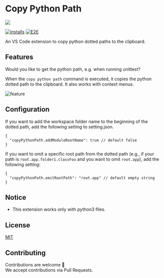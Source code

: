 # Copy Python Path

![](https://i.gyazo.com/4b80a051f219aab1ec8874f5475277a4.png)

<a href="https://marketplace.visualstudio.com/items?itemName=kawamataryo.copy-python-dotted-path"><img alt="installs" src="https://img.shields.io/visual-studio-marketplace/i/kawamataryo.copy-python-dotted-path?style=flat&logo=visualstudiocode"></a>
[![E2E](https://github.com/kawamataryo/copy-python-path/actions/workflows/e2e-test.yml/badge.svg)](https://github.com/kawamataryo/copy-python-path/actions/workflows/e2e-test.yml)
  
An VS Code extension to copy python dotted paths to the clipboard.
  

## Features

Would you like to get the python path, e.g. when running unittest?  
  
  
When the `copy python path` command is executed, it copies the python dotted path to the clipboard. It also works with context menus.
  
![feature](https://i.gyazo.com/fe88befdaea034eff0adfd4caacd028f.gif)

## Configuration

If you want to add the workspace folder name to the beginning of the dotted path, add the following setting to setting.json.

```
{
  "copyPythonPath.addModuleRootName": true // default false
}
```

If you want to omit a specific root path from the dotted path (e.g., if your path is `root.app.folder1.classFoo` and you want to omit `root.app`), add the following setting:

```
{
  "copyPythonPath.omitRootPath": "root.app" // default empty string
}
```

## Notice
- This extension works only with python3 files.

## License

[MIT](https://github.com/kawamataryo/copy-python-path/blob/main/LICENSE)

## Contributing
Contributions are welcome 🎉  
We accept contributions via Pull Requests.
